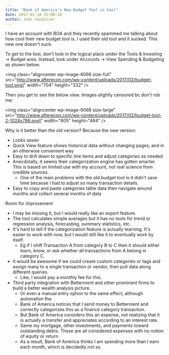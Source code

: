 ```yaml
---
title: "Bank of America's New Budget Tool is Cool"
date: 2017-02-10 15:00:28
author: John Vandivier
---
```




I have an account with BOA and they recently spammed me talking about how cool their new budget tool is. I used their old tool and it sucked. This new one doesn't suck.

To get to the tool, don't look in the logical place under the Tools &amp; Investing -&gt; Budget area. Instead, look under Accounts -&gt; View Spending &amp; Budgeting as shown below:

<img class=\"aligncenter wp-image-6066 size-full\" src=\"http://www.afterecon.com/wp-content/uploads/2017/02/budget-tool.png\" width=\"704\" height=\"332\" />

Then you get to see the below view. Images slightly censored bc don't rob me:

<img class=\"aligncenter wp-image-6068 size-large\" src=\"http://www.afterecon.com/wp-content/uploads/2017/02/budget-tool-2-1024x786.png\" width=\"605\" height=\"464\" />

Why is it better than the old version? Because the new version:
<ul>
 	<li>Looks sexier</li>
 	<li>Quick View feature shows historical data without changing pages, and in an otherwise convenient way</li>
 	<li>Easy to drill down to specific line items and adjust categories as needed</li>
 	<li>Anecdotally, it seems their categorization engine has gotten smarter. This is based on limited use with my account, not real science from credible sources.
<ul>
 	<li>One of the main problems with the old budget tool is it didn't save time because I had to adjust so many transaction details.</li>
</ul>
</li>
 	<li>Easy to copy and paste categories table data then navigate around months and collect several months of data</li>
</ul>
Room for improvement
<ul>
 	<li>I may be missing it, but I would really like an export feature.</li>
 	<li>The tool calculates simple averages but it has no tools for trend or regression analysis, forecasting, summary statistics, etc.</li>
 	<li>It's hard to tell if the categorization feature is actually learning. It's easier to work with now, but I would still like it to eventually work by itself.
<ul>
 	<li>Eg if I shift Transaction A from category B to C then it should either learn, know, or ask whether all transactions from A belong in category C.</li>
</ul>
</li>
 	<li>It would be awesome if we could create custom categories or tags and assign many to a single transaction or vendor, then pull data along different queries.
<ul>
 	<li>Like, I would pay a monthly fee for this.</li>
</ul>
</li>
 	<li>Third party integration with Betterment and other prominent firms to build a better wealth analysis picture.
<ul>
 	<li>Or even a manual entry option to the same effect; although automation ftw.</li>
 	<li>Bank of America notices that I send money to Betterment and correctly categorizes this as a finance category transaction.</li>
 	<li>But Bank of America considers this an expense, not realizing that it is actually a transfer and appreciates according to an interest rate.</li>
 	<li>Same my mortgage, other investments, and payments toward outstanding debts. These are all considered expenses with no notion of equity or return.</li>
 	<li>As a result, Bank of America thinks I am spending more than I earn each month, which is decidedly not so.</li>
</ul>
</li>
</ul>